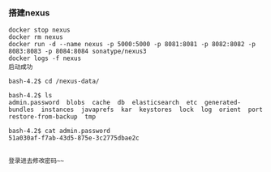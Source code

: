 ### 搭建nexus 
    docker stop nexus
    docker rm nexus
    docker run -d --name nexus -p 5000:5000 -p 8081:8081 -p 8082:8082 -p 8083:8083 -p 8084:8084 sonatype/nexus3
    docker logs -f nexus
    启动成功
    
    bash-4.2$ cd /nexus-data/
    
    bash-4.2$ ls
    admin.password	blobs  cache  db  elasticsearch  etc  generated-bundles  instances  javaprefs  kar  keystores  lock  log  orient  port	restore-from-backup  tmp
    
    bash-4.2$ cat admin.password 
    51a030af-f7ab-43d5-875e-3c2775dbae2c
    
    
    登录进去修改密码~~